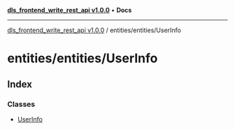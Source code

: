 [**dls_frontend_write_rest_api v1.0.0**](../../../README.md) • **Docs**

***

[dls_frontend_write_rest_api v1.0.0](../../../modules.md) / entities/entities/UserInfo

# entities/entities/UserInfo

## Index

### Classes

- [UserInfo](classes/UserInfo.md)
